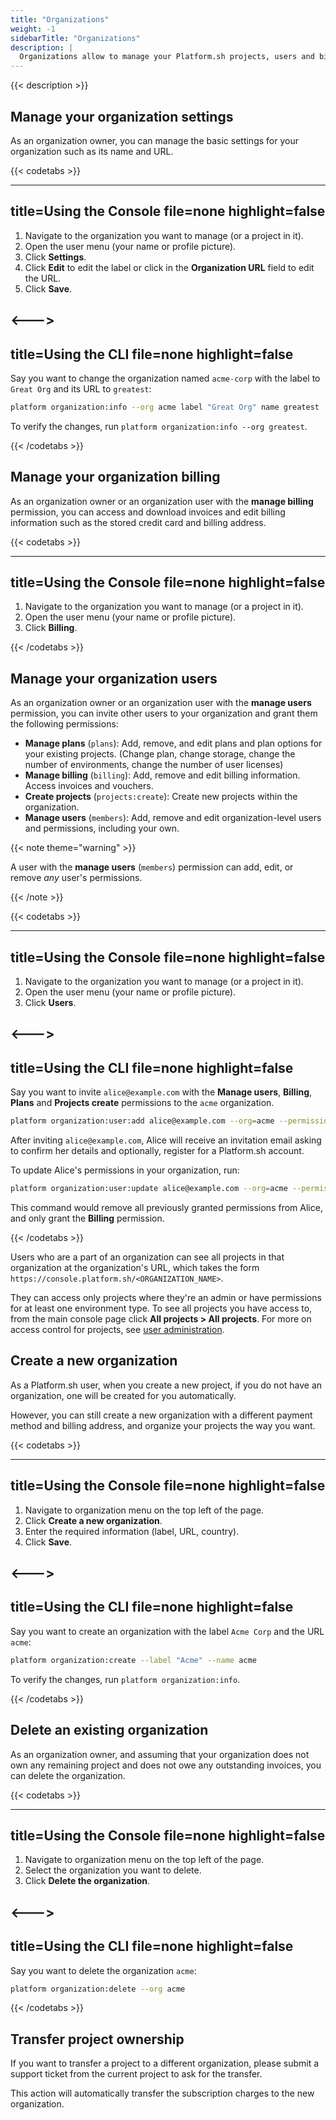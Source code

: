 ```yaml
---
title: "Organizations"
weight: -1
sidebarTitle: "Organizations"
description: |
  Organizations allow to manage your Platform.sh projects, users and billing.
---
```


{{< description >}}

## Manage your organization settings

As an organization owner, you can manage the basic settings for your organization such as its name and URL.

{{< codetabs >}}

---
title=Using the Console
file=none
highlight=false
---

1. Navigate to the organization you want to manage (or a project in it).
2. Open the user menu (your name or profile picture).
3. Click **Settings**.
4. Click **Edit** to edit the label or click in the **Organization URL** field to edit the URL.
5. Click **Save**.

<--->
---
title=Using the CLI
file=none
highlight=false
---

Say you want to change the organization named `acme-corp` with the label to `Great Org` and its URL to `greatest`:

```bash
platform organization:info --org acme label "Great Org" name greatest
```

To verify the changes, run `platform organization:info --org greatest`.

{{< /codetabs >}}

## Manage your organization billing

As an organization owner or an organization user with the **manage billing** permission,
you can access and download invoices and edit billing information such as the stored credit card and billing address.

{{< codetabs >}}

---
title=Using the Console
file=none
highlight=false
---

1. Navigate to the organization you want to manage (or a project in it).
2. Open the user menu (your name or profile picture).
3. Click **Billing**.

{{< /codetabs >}}

## Manage your organization users

As an organization owner or an organization user with the **manage users** permission,
you can invite other users to your organization and grant them the following permissions:

* **Manage plans** (`plans`):
  Add, remove, and edit plans and plan options for your existing projects.
  (Change plan, change storage, change the number of environments, change the number of user licenses)
* **Manage billing** (`billing`):
  Add, remove and edit billing information.
  Access invoices and vouchers.
* **Create projects** (`projects:create`):
  Create new projects within the organization.
* **Manage users** (`members`):
  Add, remove and edit organization-level users and permissions, including your own.

{{< note theme="warning" >}}

A user with the **manage users** (`members`) permission can add, edit, or remove _any_ user's permissions.

{{< /note >}}

{{< codetabs >}}

---
title=Using the Console
file=none
highlight=false
---

1. Navigate to the organization you want to manage (or a project in it).
2. Open the user menu (your name or profile picture).
3. Click **Users**.

<--->
---
title=Using the CLI
file=none
highlight=false
---

Say you want to invite `alice@example.com` with the **Manage users**, **Billing**, **Plans** and **Projects create** permissions to the `acme` organization.

```bash
platform organization:user:add alice@example.com --org=acme --permission=members,billing,plans,projects:create
```

After inviting `alice@example.com`, Alice will receive an invitation email asking to confirm her details and optionally, register for a Platform.sh account.

To update Alice's permissions in your organization, run:

```bash
platform organization:user:update alice@example.com --org=acme --permission=billing
```

This command would remove all previously granted permissions from Alice, and only grant the **Billing** permission.

{{< /codetabs >}}

Users who are a part of an organization can see all projects in that organization at the organization's URL,
which takes the form `https://console.platform.sh/<ORGANIZATION_NAME>`.

They can access only projects where they're an admin or have permissions for at least one environment type.
To see all projects you have access to, from the main console page
click **All projects&nbsp;<span aria-label="and then">></span> All projects**.
For more on access control for projects, see [user administration](./users.md).

## Create a new organization

As a Platform.sh user, when you create a new project, if you do not have an organization, one will be created for you automatically.

However, you can still create a new organization with a different payment method and billing address, and organize your projects the way you want.

{{< codetabs >}}

---
title=Using the Console
file=none
highlight=false
---

1. Navigate to organization menu on the top left of the page.
2. Click **Create a new organization**.
4. Enter the required information (label, URL, country).
5. Click **Save**.

<--->
---
title=Using the CLI
file=none
highlight=false
---

Say you want to create an organization with the label `Acme Corp` and the URL `acme`:

```bash
platform organization:create --label "Acme" --name acme
```

To verify the changes, run `platform organization:info`.

{{< /codetabs >}}

## Delete an existing organization

As an organization owner, and assuming that your organization does not own any remaining project and does not owe any outstanding invoices, you can delete the organization.

{{< codetabs >}}

---
title=Using the Console
file=none
highlight=false
---

1. Navigate to organization menu on the top left of the page.
2. Select the organization you want to delete.
3. Click **Delete the organization**.

<--->
---
title=Using the CLI
file=none
highlight=false
---

Say you want to delete the organization `acme`:

```bash
platform organization:delete --org acme
```

{{< /codetabs >}}

## Transfer project ownership

If you want to transfer a project to a different organization, please submit a support ticket from the current project to ask for the transfer.

This action will automatically transfer the subscription charges to the new organization.

